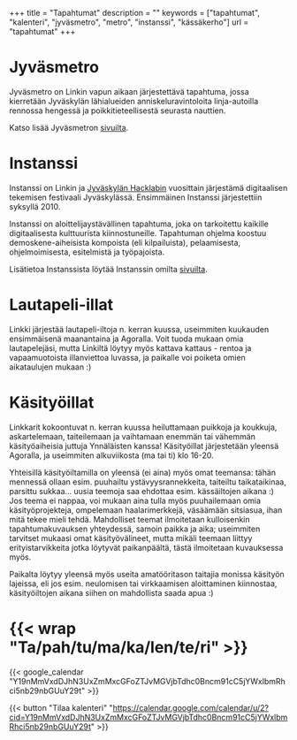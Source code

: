 +++
title = "Tapahtumat"
description = ""
keywords = ["tapahtumat", "kalenteri", "jyväsmetro", "metro", "instanssi", "kässäkerho"]
url = "tapahtumat"
+++

# Jyväsmetro

Jyväsmetro on Linkin vapun aikaan järjestettävä tapahtuma, jossa
kierretään Jyväskylän lähialueiden anniskeluravintoloita
linja-autoilla rennossa hengessä ja poikkitieteellisestä
seurasta nauttien.

Katso lisää Jyväsmetron [sivuilta](https://www.jyvasmetro.fi/).

# Instanssi

Instanssi on Linkin ja [Jyväskylän Hacklabin](https://jyväskylä.hacklab.fi/) vuosittain järjestämä digitaalisen tekemisen festivaali Jyväskylässä. Ensimmäinen Instanssi järjestettiin syksyllä 2010.

Instanssi on aloittelijaystävällinen tapahtuma, joka on tarkoitettu kaikille digitaalisesta kulttuurista kiinnostuneille. Tapahtuman ohjelma koostuu demoskene-aiheisista kompoista (eli kilpailuista), pelaamisesta, ohjelmoimisesta, esitelmistä ja työpajoista.

Lisätietoa Instanssista löytää Instanssin omilta [sivuilta](https://instanssi.org).

# Lautapeli-illat

Linkki järjestää lautapeli-iltoja n. kerran kuussa, useimmiten kuukauden ensimmäisenä maanantaina ja Agoralla. Voit tuoda mukaan omia lautapelejäsi, mutta Linkiltä löytyy myös kattava kattaus - rentoa ja vapaamuotoista illanviettoa luvassa, ja paikalle voi poiketa omien aikataulujen mukaan :)

# Käsityöillat

Linkkarit kokoontuvat n. kerran kuussa heiluttamaan puikkoja ja koukkuja, askartelemaan, taiteilemaan ja vaihtamaan enemmän tai vähemmän käsityöaiheisia juttuja Ynnäläisten kanssa! Käsityöillat järjestetään yleensä Agoralla, ja useimmiten alkuviikosta (ma tai ti) klo 16-20.

Yhteisillä käsityöiltamilla on yleensä (ei aina) myös omat teemansa: tähän mennessä ollaan esim. puuhailtu ystävyysrannekkeita, taiteiltu taikataikinaa, parsittu sukkaa... uusia teemoja saa ehdottaa esim. kässäiltojen aikana :) Jos teema ei nappaa, voi mukaan aina tulla myös puuhailemaan omia käsityöprojekteja, ompelemaan haalarimerkkejä, väsäämään sitsiasua, ihan mitä tekee mieli tehdä. Mahdolliset teemat ilmoitetaan kulloisenkin tapahtumakuvauksen yhteydessä, samoin paikka ja aika; useimmiten tarvitset mukaasi omat käsityövälineet, mutta mikäli teemaan liittyy erityistarvikkeita jotka löytyvät paikanpäältä, tästä ilmoitetaan kuvauksessa myös.

Paikalta löytyy yleensä myös useita amatööritason taitajia monissa käsityön lajeissa, eli jos esim. neulomisen tai virkkaamisen aloittaminen kiinnostaa, käsityöiltojen aikana siihen on mahdollista saada apua :)

# {{< wrap "Ta/pah/tu/ma/ka/len/te/ri" >}}

{{< google_calendar "Y19nMmVxdDJhN3UxZmMxcGFoZTJvMGVjbTdhc0Bncm91cC5jYWxlbmRhci5nb29nbGUuY29t" >}}

{{< button "Tilaa kalenteri" "https://calendar.google.com/calendar/u/2?cid=Y19nMmVxdDJhN3UxZmMxcGFoZTJvMGVjbTdhc0Bncm91cC5jYWxlbmRhci5nb29nbGUuY29t" >}}
